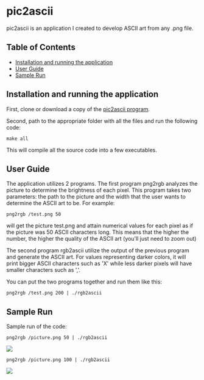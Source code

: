 # pic2ascii

pic2ascii is an application I created to develop ASCII art from any .png file.

## Table of Contents

* [Installation and running the application](#install)
* [User Guide](#user)
* [Sample Run](#test)

## Installation and running the application <a name="install"></a>

First, clone or download a copy of the [pic2ascii program](https://github.com/yjkim97/pic2ascii).

Second, path to the appropriate folder with all the files and run the following code:

```
make all
```

This will compile all the source code into a few executables. 

## User Guide <a name="user"></a>

The application utilizes 2 programs. The first program png2rgb analyzes the picture to determine the brightness of each pixel. This program takes two parameters: the path to the picture and the width that the user wants to determine the ASCII art to be. For example:

```
png2rgb /test.png 50
```
will get the picture test.png and attain numerical values for each pixel as if the picture was 50 ASCII characters long. This means that the higher the number, the higher the quality of the ASCII art (you'll just need to zoom out)

The second program rgb2ascii utilize the output of the previous program and generate the ASCII art. For values representing darker colors, it will print bigger ASCII characters such as 'X' while less darker pixels will have smaller characters such as ','.

You can put the two programs together and run them like this:

```
png2rgb /test.png 200 | ./rgb2ascii
```

## Sample Run <a name="test"></a>
Sample run of the code:
```
png2rgb /picture.png 50 | ./rgb2ascii
```
<img class="ui image" src="../rgb2ascii.png">

```
png2rgb /picture.png 100 | ./rgb2ascii
```
<img class="ui image" src="../rgb2ascii2.png">
